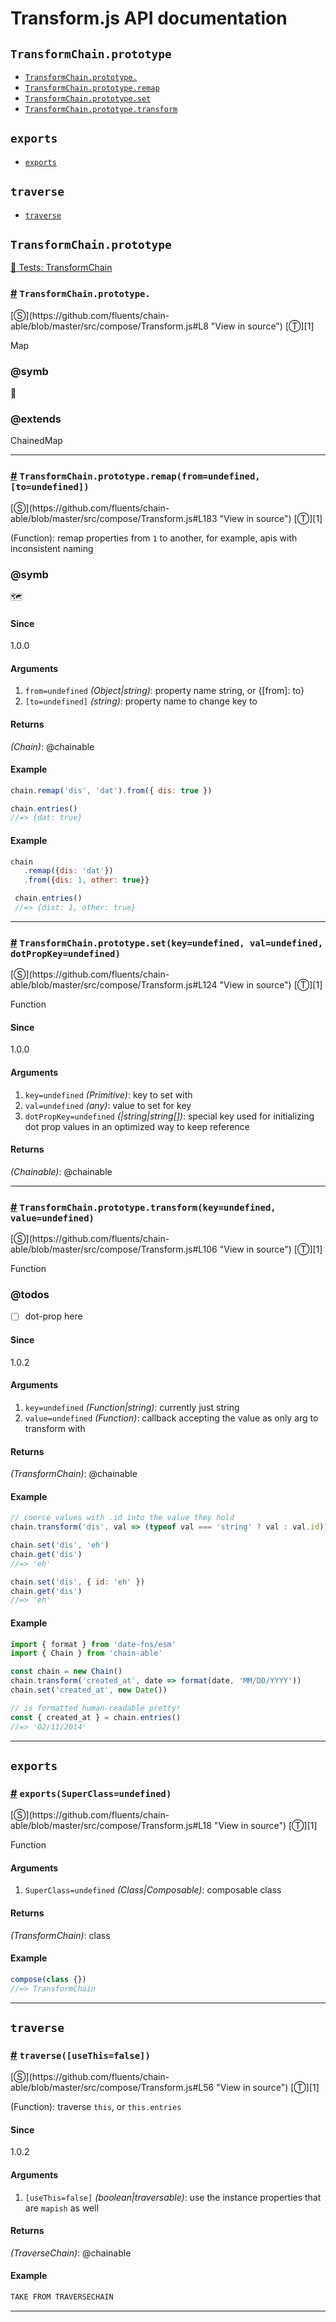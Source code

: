 # Transform.js API documentation

<!-- div class="toc-container" -->

<!-- div -->

## `TransformChain.prototype`
* <a href="#TransformChain-prototype-">`TransformChain.prototype.`</a>
* <a href="#TransformChain-prototype-remap">`TransformChain.prototype.remap`</a>
* <a href="#TransformChain-prototype-set">`TransformChain.prototype.set`</a>
* <a href="#TransformChain-prototype-transform">`TransformChain.prototype.transform`</a>

<!-- /div -->

<!-- div -->

## `exports`
* <a href="#exports">`exports`</a>

<!-- /div -->

<!-- div -->

## `traverse`
* <a href="#traverse">`traverse`</a>

<!-- /div -->

<!-- /div -->

<!-- div class="doc-container" -->

<!-- div -->

## `TransformChain.prototype`

<!-- div -->

<a href="https://github.com/fluents/chain-able/blob/master/test/TransformChain.js">🔬  Tests: TransformChain</a>&nbsp;

<h3 id="TransformChain-prototype-"><a href="#TransformChain-prototype-">#</a>&nbsp;<code>TransformChain.prototype.</code></h3>
[&#x24C8;](https://github.com/fluents/chain-able/blob/master/src/compose/Transform.js#L8 "View in source") [&#x24C9;][1]

Map


### @symb 

🤖 

### @extends
ChainedMap


---

<!-- /div -->

<!-- div -->

<h3 id="TransformChain-prototype-remap"><a href="#TransformChain-prototype-remap">#</a>&nbsp;<code>TransformChain.prototype.remap(from=undefined, [to=undefined])</code></h3>
[&#x24C8;](https://github.com/fluents/chain-able/blob/master/src/compose/Transform.js#L183 "View in source") [&#x24C9;][1]

(Function): remap properties from `1` to another, for example, apis with inconsistent naming


### @symb 

🗺 
#### Since
1.0.0

#### Arguments
1. `from=undefined` *(Object|string)*: property name string, or {&#91;from&#93;: to}
2. `[to=undefined]` *(string)*: property name to change key to

#### Returns
*(Chain)*: @chainable

#### Example
```js
chain.remap('dis', 'dat').from({ dis: true })

chain.entries()
//=> {dat: true}

```
#### Example
```js
chain
   .remap({dis: 'dat'})
   .from({dis: 1, other: true}}

 chain.entries()
 //=> {dist: 1, other: true}
```
---

<!-- /div -->

<!-- div -->

<h3 id="TransformChain-prototype-set"><a href="#TransformChain-prototype-set">#</a>&nbsp;<code>TransformChain.prototype.set(key=undefined, val=undefined, dotPropKey=undefined)</code></h3>
[&#x24C8;](https://github.com/fluents/chain-able/blob/master/src/compose/Transform.js#L124 "View in source") [&#x24C9;][1]

Function

#### Since
1.0.0

#### Arguments
1. `key=undefined` *(Primitive)*: key to set with
2. `val=undefined` *(any)*: value to set for key
3. `dotPropKey=undefined` *(|string|string&#91;&#93;)*: special key used for initializing dot prop values in an optimized way to keep reference

#### Returns
*(Chainable)*: @chainable

---

<!-- /div -->

<!-- div -->

<h3 id="TransformChain-prototype-transform"><a href="#TransformChain-prototype-transform">#</a>&nbsp;<code>TransformChain.prototype.transform(key=undefined, value=undefined)</code></h3>
[&#x24C8;](https://github.com/fluents/chain-able/blob/master/src/compose/Transform.js#L106 "View in source") [&#x24C9;][1]

Function


### @todos 

- [ ] dot-prop here
 
#### Since
1.0.2

#### Arguments
1. `key=undefined` *(Function|string)*: currently just string
2. `value=undefined` *(Function)*: callback accepting the value as only arg to transform with

#### Returns
*(TransformChain)*: @chainable

#### Example
```js
// coerce values with .id into the value they hold
chain.transform('dis', val => (typeof val === 'string' ? val : val.id))

chain.set('dis', 'eh')
chain.get('dis')
//=> 'eh'

chain.set('dis', { id: 'eh' })
chain.get('dis')
//=> 'eh'

```
#### Example
```js
import { format } from 'date-fns/esm'
import { Chain } from 'chain-able'

const chain = new Chain()
chain.transform('created_at', date => format(date, 'MM/DD/YYYY'))
chain.set('created_at', new Date())

// is formatted human-readable pretty!
const { created_at } = chain.entries()
//=> '02/11/2014'

```
---

<!-- /div -->

<!-- /div -->

<!-- div -->

## `exports`

<!-- div -->

<h3 id="exports"><a href="#exports">#</a>&nbsp;<code>exports(SuperClass=undefined)</code></h3>
[&#x24C8;](https://github.com/fluents/chain-able/blob/master/src/compose/Transform.js#L18 "View in source") [&#x24C9;][1]

Function

#### Arguments
1. `SuperClass=undefined` *(Class|Composable)*: composable class

#### Returns
*(TransformChain)*: class

#### Example
```js
compose(class {})
//=> TransformChain

```
---

<!-- /div -->

<!-- /div -->

<!-- div -->

## `traverse`

<!-- div -->

<h3 id="traverse"><a href="#traverse">#</a>&nbsp;<code>traverse([useThis=false])</code></h3>
[&#x24C8;](https://github.com/fluents/chain-able/blob/master/src/compose/Transform.js#L56 "View in source") [&#x24C9;][1]

(Function): traverse `this`, or `this.entries`

#### Since
1.0.2

#### Arguments
1. `[useThis=false]` *(boolean|traversable)*: use the instance properties that are `mapish` as well

#### Returns
*(TraverseChain)*: @chainable

#### Example
```js
TAKE FROM TRAVERSECHAIN
```
---

<!-- /div -->

<!-- /div -->

<!-- /div -->

 [1]: #transformchain.prototype "Jump back to the TOC."
